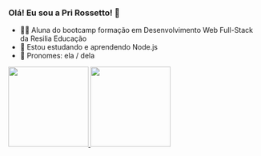 ### Olá! Eu sou a Pri Rossetto! 🌟


- 👩‍💻 Aluna do bootcamp formação em Desenvolvimento Web Full-Stack da Resilia Educação
- 🌱 Estou estudando e aprendendo Node.js
- 👩 Pronomes: ela / dela

 <div>
  <a href="https://github.com/priscilarossetto">
  <img height="160em" src="https://github-readme-stats.vercel.app/api?username=priscilarossetto&show_icons=true&theme=midnight-purple&include_all_commits=true&count_private=true"/>
  <img height="160em" src="https://github-readme-stats.vercel.app/api/top-langs/?username=priscilarossetto&layout=compact&langs_count=7&theme=midnight-purple"/>
</div>
